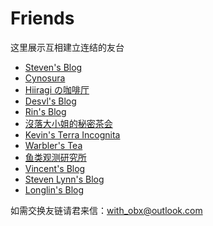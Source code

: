 # Friends
这里展示互相建立连结的友台



- [Steven's Blog](https://blog.hly0928.com/)
- [Cynosura](https://cynosura.one/)
- [Hiiragi の咖啡厅](https://blog.hiirachan.moe/)
- [Desvl's Blog](https://desvl.xyz/)
- [Rin's Blog](https://blog.rin.moe/)
- [沒落大小姐的秘密茶会](https://mldxj.netlify.app/)
- [Kevin's Terra Incognita](https://terra-incognita.dev/)
- [Warbler's Tea](https://uguisu.ch/)
- [鱼类观测研究所](https://with.fish/)
- [Vincent's Blog](https://blog.wws0629.com/)
- [Steven Lynn's Blog](https://blog.stv.pm/)
- [Longlin's Blog](https://blog.longlin.tech/)



如需交换友链请君来信：with_obx@outlook.com

